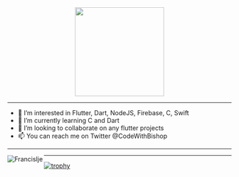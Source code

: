 <div id="header" align="center">
  <img src="https://media.giphy.com/media/RbDKaczqWovIugyJmW/giphy.gif" width="200"/>
</div>


--------------------------------------------------------------------
- 👀 I’m interested in Flutter, Dart, NodeJS, Firebase, C, Swift
- 🌱 I’m currently learning C and Dart
- 💞️ I’m looking to collaborate on any flutter projects
- 📫 You can reach me on Twitter @CodeWithBishop

<!---
FrancisIje/FrancisIje is a ✨ special ✨ repository because its `README.md` (this file) appears on your GitHub profile.
You can click the Preview link to take a look at your changes.
--->

--------------------------------------------------------------------

<img align="left" src="https://camo.githubusercontent.com/636c7f41758cfe67139d45953c1e1299529386a07ed1f67af61c857177d5efbc/68747470733a2f2f6769746875622d726561646d652d73746174732e76657263656c2e6170702f6170692f746f702d6c616e67733f757365726e616d653d666f6c616f6c75776166656d692673686f775f69636f6e733d74727565266c6f63616c653d656e267468656d653d67727576626f78266c61796f75743d636f6d70616374" alt="FrancisIje" data-canonical-src="https://github-readme-stats.vercel.app/api/top-langs?username=FrancisIje&amp;show_icons=true&amp;locale=en&amp;theme=gruvbox&amp;layout=compact" style="max-width: 100%;">

--------------------------------------------------------------------


[![trophy](https://github-profile-trophy.vercel.app/?username=FrancisIje)](https://github.com/ryo-ma/github-profile-trophy)
